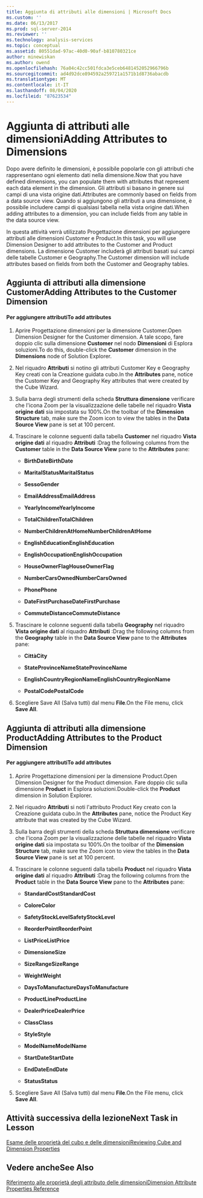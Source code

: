 ```yaml
---
title: Aggiunta di attributi alle dimensioni | Microsoft Docs
ms.custom: ''
ms.date: 06/13/2017
ms.prod: sql-server-2014
ms.reviewer: ''
ms.technology: analysis-services
ms.topic: conceptual
ms.assetid: 80551dad-97ac-40d0-90af-b810780321ce
author: minewiskan
ms.author: owend
ms.openlocfilehash: 76a04c42cc501fdca3e5ceb6481452052966796b
ms.sourcegitcommit: ad4d92dce894592a259721a1571b1d8736abacdb
ms.translationtype: MT
ms.contentlocale: it-IT
ms.lasthandoff: 08/04/2020
ms.locfileid: "87623534"
---
```

# <a name="adding-attributes-to-dimensions"></a><span data-ttu-id="29ae7-102">Aggiunta di attributi alle dimensioni</span><span class="sxs-lookup"><span data-stu-id="29ae7-102">Adding Attributes to Dimensions</span></span>
  <span data-ttu-id="29ae7-103">Dopo avere definito le dimensioni, è possibile popolarle con gli attributi che rappresentano ogni elemento dati nella dimensione.</span><span class="sxs-lookup"><span data-stu-id="29ae7-103">Now that you have defined dimensions, you can populate them with attributes that represent each data element in the dimension.</span></span> <span data-ttu-id="29ae7-104">Gli attributi si basano in genere sui campi di una vista origine dati.</span><span class="sxs-lookup"><span data-stu-id="29ae7-104">Attributes are commonly based on fields from a data source view.</span></span> <span data-ttu-id="29ae7-105">Quando si aggiungono gli attributi a una dimensione, è possibile includere campi di qualsiasi tabella nella vista origine dati.</span><span class="sxs-lookup"><span data-stu-id="29ae7-105">When adding attributes to a dimension, you can include fields from any table in the data source view.</span></span>  
  
 <span data-ttu-id="29ae7-106">In questa attività verrà utilizzato Progettazione dimensioni per aggiungere attributi alle dimensioni Customer e Product.</span><span class="sxs-lookup"><span data-stu-id="29ae7-106">In this task, you will use Dimension Designer to add attributes to the Customer and Product dimensions.</span></span> <span data-ttu-id="29ae7-107">La dimensione Customer includerà gli attributi basati sui campi delle tabelle Customer e Geography.</span><span class="sxs-lookup"><span data-stu-id="29ae7-107">The Customer dimension will include attributes based on fields from both the Customer and Geography tables.</span></span>  
  
## <a name="adding-attributes-to-the-customer-dimension"></a><span data-ttu-id="29ae7-108">Aggiunta di attributi alla dimensione Customer</span><span class="sxs-lookup"><span data-stu-id="29ae7-108">Adding Attributes to the Customer Dimension</span></span>  
  
#### <a name="to-add-attributes"></a><span data-ttu-id="29ae7-109">Per aggiungere attributi</span><span class="sxs-lookup"><span data-stu-id="29ae7-109">To add attributes</span></span>  
  
1.  <span data-ttu-id="29ae7-110">Aprire Progettazione dimensioni per la dimensione Customer.</span><span class="sxs-lookup"><span data-stu-id="29ae7-110">Open Dimension Designer for the Customer dimension.</span></span> <span data-ttu-id="29ae7-111">A tale scopo, fare doppio clic sulla dimensione **Customer** nel nodo **Dimensioni** di Esplora soluzioni.</span><span class="sxs-lookup"><span data-stu-id="29ae7-111">To do this, double-click the **Customer** dimension in the **Dimensions** node of Solution Explorer.</span></span>  
  
2.  <span data-ttu-id="29ae7-112">Nel riquadro **Attributi** si notino gli attributi Customer Key e Geography Key creati con la Creazione guidata cubo.</span><span class="sxs-lookup"><span data-stu-id="29ae7-112">In the **Attributes** pane, notice the Customer Key and Geography Key attributes that were created by the Cube Wizard.</span></span>  
  
3.  <span data-ttu-id="29ae7-113">Sulla barra degli strumenti della scheda **Struttura dimensione** verificare che l'icona Zoom per la visualizzazione delle tabelle nel riquadro **Vista origine dati** sia impostata su 100%.</span><span class="sxs-lookup"><span data-stu-id="29ae7-113">On the toolbar of the **Dimension Structure** tab, make sure the Zoom icon to view the tables in the **Data Source View** pane is set at 100 percent.</span></span>  
  
4.  <span data-ttu-id="29ae7-114">Trascinare le colonne seguenti dalla tabella **Customer** nel riquadro **Vista origine dati** al riquadro **Attributi** :</span><span class="sxs-lookup"><span data-stu-id="29ae7-114">Drag the following columns from the **Customer** table in the **Data Source View** pane to the **Attributes** pane:</span></span>  
  
    -   <span data-ttu-id="29ae7-115">**BirthDate**</span><span class="sxs-lookup"><span data-stu-id="29ae7-115">**BirthDate**</span></span>  
  
    -   <span data-ttu-id="29ae7-116">**MaritalStatus**</span><span class="sxs-lookup"><span data-stu-id="29ae7-116">**MaritalStatus**</span></span>  
  
    -   <span data-ttu-id="29ae7-117">**Sesso**</span><span class="sxs-lookup"><span data-stu-id="29ae7-117">**Gender**</span></span>  
  
    -   <span data-ttu-id="29ae7-118">**EmailAddress**</span><span class="sxs-lookup"><span data-stu-id="29ae7-118">**EmailAddress**</span></span>  
  
    -   <span data-ttu-id="29ae7-119">**YearlyIncome**</span><span class="sxs-lookup"><span data-stu-id="29ae7-119">**YearlyIncome**</span></span>  
  
    -   <span data-ttu-id="29ae7-120">**TotalChildren**</span><span class="sxs-lookup"><span data-stu-id="29ae7-120">**TotalChildren**</span></span>  
  
    -   <span data-ttu-id="29ae7-121">**NumberChildrenAtHome**</span><span class="sxs-lookup"><span data-stu-id="29ae7-121">**NumberChildrenAtHome**</span></span>  
  
    -   <span data-ttu-id="29ae7-122">**EnglishEducation**</span><span class="sxs-lookup"><span data-stu-id="29ae7-122">**EnglishEducation**</span></span>  
  
    -   <span data-ttu-id="29ae7-123">**EnglishOccupation**</span><span class="sxs-lookup"><span data-stu-id="29ae7-123">**EnglishOccupation**</span></span>  
  
    -   <span data-ttu-id="29ae7-124">**HouseOwnerFlag**</span><span class="sxs-lookup"><span data-stu-id="29ae7-124">**HouseOwnerFlag**</span></span>  
  
    -   <span data-ttu-id="29ae7-125">**NumberCarsOwned**</span><span class="sxs-lookup"><span data-stu-id="29ae7-125">**NumberCarsOwned**</span></span>  
  
    -   <span data-ttu-id="29ae7-126">**Phone**</span><span class="sxs-lookup"><span data-stu-id="29ae7-126">**Phone**</span></span>  
  
    -   <span data-ttu-id="29ae7-127">**DateFirstPurchase**</span><span class="sxs-lookup"><span data-stu-id="29ae7-127">**DateFirstPurchase**</span></span>  
  
    -   <span data-ttu-id="29ae7-128">**CommuteDistance**</span><span class="sxs-lookup"><span data-stu-id="29ae7-128">**CommuteDistance**</span></span>  
  
5.  <span data-ttu-id="29ae7-129">Trascinare le colonne seguenti dalla tabella **Geography** nel riquadro **Vista origine dati** al riquadro **Attributi** :</span><span class="sxs-lookup"><span data-stu-id="29ae7-129">Drag the following columns from the **Geography** table in the **Data Source View** pane to the **Attributes** pane:</span></span>  
  
    -   <span data-ttu-id="29ae7-130">**Città**</span><span class="sxs-lookup"><span data-stu-id="29ae7-130">**City**</span></span>  
  
    -   <span data-ttu-id="29ae7-131">**StateProvinceName**</span><span class="sxs-lookup"><span data-stu-id="29ae7-131">**StateProvinceName**</span></span>  
  
    -   <span data-ttu-id="29ae7-132">**EnglishCountryRegionName**</span><span class="sxs-lookup"><span data-stu-id="29ae7-132">**EnglishCountryRegionName**</span></span>  
  
    -   <span data-ttu-id="29ae7-133">**PostalCode**</span><span class="sxs-lookup"><span data-stu-id="29ae7-133">**PostalCode**</span></span>  
  
6.  <span data-ttu-id="29ae7-134">Scegliere Save All (Salva tutti) dal menu **File**.</span><span class="sxs-lookup"><span data-stu-id="29ae7-134">On the File menu, click **Save All**.</span></span>  
  
## <a name="adding-attributes-to-the-product-dimension"></a><span data-ttu-id="29ae7-135">Aggiunta di attributi alla dimensione Product</span><span class="sxs-lookup"><span data-stu-id="29ae7-135">Adding Attributes to the Product Dimension</span></span>  
  
#### <a name="to-add-attributes"></a><span data-ttu-id="29ae7-136">Per aggiungere attributi</span><span class="sxs-lookup"><span data-stu-id="29ae7-136">To add attributes</span></span>  
  
1.  <span data-ttu-id="29ae7-137">Aprire Progettazione dimensioni per la dimensione Product.</span><span class="sxs-lookup"><span data-stu-id="29ae7-137">Open Dimension Designer for the Product dimension.</span></span> <span data-ttu-id="29ae7-138">Fare doppio clic sulla dimensione **Product** in Esplora soluzioni.</span><span class="sxs-lookup"><span data-stu-id="29ae7-138">Double-click the **Product** dimension in Solution Explorer.</span></span>  
  
2.  <span data-ttu-id="29ae7-139">Nel riquadro **Attributi** si noti l'attributo Product Key creato con la Creazione guidata cubo.</span><span class="sxs-lookup"><span data-stu-id="29ae7-139">In the **Attributes** pane, notice the Product Key attribute that was created by the Cube Wizard.</span></span>  
  
3.  <span data-ttu-id="29ae7-140">Sulla barra degli strumenti della scheda **Struttura dimensione** verificare che l'icona Zoom per la visualizzazione delle tabelle nel riquadro **Vista origine dati** sia impostata su 100%.</span><span class="sxs-lookup"><span data-stu-id="29ae7-140">On the toolbar of the **Dimension Structure** tab, make sure the Zoom icon to view the tables in the **Data Source View** pane is set at 100 percent.</span></span>  
  
4.  <span data-ttu-id="29ae7-141">Trascinare le colonne seguenti dalla tabella **Product** nel riquadro **Vista origine dati** al riquadro **Attributi** :</span><span class="sxs-lookup"><span data-stu-id="29ae7-141">Drag the following columns from the **Product** table in the **Data Source View** pane to the **Attributes** pane:</span></span>  
  
    -   <span data-ttu-id="29ae7-142">**StandardCost**</span><span class="sxs-lookup"><span data-stu-id="29ae7-142">**StandardCost**</span></span>  
  
    -   <span data-ttu-id="29ae7-143">**Colore**</span><span class="sxs-lookup"><span data-stu-id="29ae7-143">**Color**</span></span>  
  
    -   <span data-ttu-id="29ae7-144">**SafetyStockLevel**</span><span class="sxs-lookup"><span data-stu-id="29ae7-144">**SafetyStockLevel**</span></span>  
  
    -   <span data-ttu-id="29ae7-145">**ReorderPoint**</span><span class="sxs-lookup"><span data-stu-id="29ae7-145">**ReorderPoint**</span></span>  
  
    -   <span data-ttu-id="29ae7-146">**ListPrice**</span><span class="sxs-lookup"><span data-stu-id="29ae7-146">**ListPrice**</span></span>  
  
    -   <span data-ttu-id="29ae7-147">**Dimensione**</span><span class="sxs-lookup"><span data-stu-id="29ae7-147">**Size**</span></span>  
  
    -   <span data-ttu-id="29ae7-148">**SizeRange**</span><span class="sxs-lookup"><span data-stu-id="29ae7-148">**SizeRange**</span></span>  
  
    -   <span data-ttu-id="29ae7-149">**Weight**</span><span class="sxs-lookup"><span data-stu-id="29ae7-149">**Weight**</span></span>  
  
    -   <span data-ttu-id="29ae7-150">**DaysToManufacture**</span><span class="sxs-lookup"><span data-stu-id="29ae7-150">**DaysToManufacture**</span></span>  
  
    -   <span data-ttu-id="29ae7-151">**ProductLine**</span><span class="sxs-lookup"><span data-stu-id="29ae7-151">**ProductLine**</span></span>  
  
    -   <span data-ttu-id="29ae7-152">**DealerPrice**</span><span class="sxs-lookup"><span data-stu-id="29ae7-152">**DealerPrice**</span></span>  
  
    -   <span data-ttu-id="29ae7-153">**Class**</span><span class="sxs-lookup"><span data-stu-id="29ae7-153">**Class**</span></span>  
  
    -   <span data-ttu-id="29ae7-154">**Style**</span><span class="sxs-lookup"><span data-stu-id="29ae7-154">**Style**</span></span>  
  
    -   <span data-ttu-id="29ae7-155">**ModelName**</span><span class="sxs-lookup"><span data-stu-id="29ae7-155">**ModelName**</span></span>  
  
    -   <span data-ttu-id="29ae7-156">**StartDate**</span><span class="sxs-lookup"><span data-stu-id="29ae7-156">**StartDate**</span></span>  
  
    -   <span data-ttu-id="29ae7-157">**EndDate**</span><span class="sxs-lookup"><span data-stu-id="29ae7-157">**EndDate**</span></span>  
  
    -   <span data-ttu-id="29ae7-158">**Status**</span><span class="sxs-lookup"><span data-stu-id="29ae7-158">**Status**</span></span>  
  
5.  <span data-ttu-id="29ae7-159">Scegliere Save All (Salva tutti) dal menu **File**.</span><span class="sxs-lookup"><span data-stu-id="29ae7-159">On the File menu, click **Save All**.</span></span>  
  
## <a name="next-task-in-lesson"></a><span data-ttu-id="29ae7-160">Attività successiva della lezione</span><span class="sxs-lookup"><span data-stu-id="29ae7-160">Next Task in Lesson</span></span>  
 [<span data-ttu-id="29ae7-161">Esame delle proprietà del cubo e delle dimensioni</span><span class="sxs-lookup"><span data-stu-id="29ae7-161">Reviewing Cube and Dimension Properties</span></span>](lesson-2-4-reviewing-cube-and-dimension-properties.md)  
  
## <a name="see-also"></a><span data-ttu-id="29ae7-162">Vedere anche</span><span class="sxs-lookup"><span data-stu-id="29ae7-162">See Also</span></span>  
 [<span data-ttu-id="29ae7-163">Riferimento alle proprietà degli attributo delle dimensioni</span><span class="sxs-lookup"><span data-stu-id="29ae7-163">Dimension Attribute Properties Reference</span></span>](multidimensional-models/dimension-attribute-properties-reference.md)  
  
  
